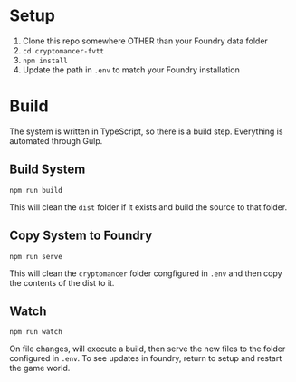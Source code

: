 # Setup

1. Clone this repo somewhere OTHER than your Foundry data folder
2. `cd cryptomancer-fvtt`
3. `npm install`
4. Update the path in `.env` to match your Foundry installation

# Build

The system is written in TypeScript, so there is a build step. Everything is automated through Gulp.

## Build System

`npm run build`

This will clean the `dist` folder if it exists and build the source to that folder.

## Copy System to Foundry

`npm run serve`

This will clean the `cryptomancer` folder congfigured in `.env` and then copy the contents of the dist to it.

## Watch

`npm run watch`

On file changes, will execute a build, then serve the new files to the folder configured in `.env`. To see updates in foundry, return to setup and restart the game world.
